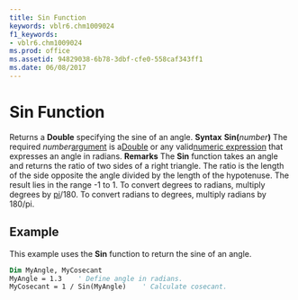 ```yaml
---
title: Sin Function
keywords: vblr6.chm1009024
f1_keywords:
- vblr6.chm1009024
ms.prod: office
ms.assetid: 94829038-6b78-3dbf-cfe0-558caf343ff1
ms.date: 06/08/2017
---
```



# Sin Function



Returns a **Double** specifying the sine of an angle.
 **Syntax**
 **Sin(**_number_**)**
The required  _number_[argument](vbe-glossary.md) is a[Double](vbe-glossary.md) or any valid[numeric expression](vbe-glossary.md) that expresses an angle in radians.
 **Remarks**
The **Sin** function takes an angle and returns the ratio of two sides of a right triangle. The ratio is the length of the side opposite the angle divided by the length of the hypotenuse.
The result lies in the range -1 to 1.
To convert degrees to radians, multiply degrees by [pi](vbe-glossary.md)/180. To convert radians to degrees, multiply radians by 180/pi.

## Example

This example uses the **Sin** function to return the sine of an angle.


```vb
Dim MyAngle, MyCosecant
MyAngle = 1.3    ' Define angle in radians.
MyCosecant = 1 / Sin(MyAngle)    ' Calculate cosecant.

```


